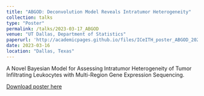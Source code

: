 ```yaml
---
title: "ABGOD: Deconvolution Model Reveals Intratumor Heterogeneity"
collection: talks
type: "Poster"
permalink: /talks/2023-03-17_ABGOD
venue: "UT Dallas, Department of Statistics"
paperurl: 'http://academicpages.github.io/files/ICeITH_poster_ABGOD_2023.pdf'
date: 2023-03-16
location: "Dallas, Texas"
---
```


A Novel Bayesian Model for Assessing Intratumor Heterogeneity of Tumor Infiltrating Leukocytes with Multi-Region Gene Expression Sequencing.

[Download poster here](http://academicpages.github.io/files/ICeITH_poster_ABGOD_2023.pdf)

